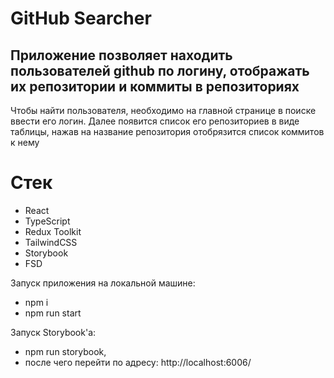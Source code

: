 # GitHub Searcher

## Приложение позволяет находить пользователей github по логину, отображать их репозитории и коммиты в репозиториях

Чтобы найти пользователя, необходимо на главной странице в поиске ввести его логин. Далее появится список его репозиториев в виде таблицы, нажав на название репозитория отобрязится список коммитов к нему

# Стек 
- React
- TypeScript 
- Redux Toolkit
- TailwindCSS
- Storybook
- FSD

Запуск приложения на локальной машине:

-   npm i
-   npm run start

Запуск Storybook'а:

-   npm run storybook,
-   после чего перейти по адресу: http://localhost:6006/
